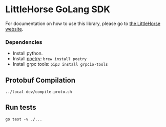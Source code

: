# LittleHorse GoLang SDK

For documentation on how to use this library, please go to [the LittleHorse website](https://littlehorse.dev).

### Dependencies

- Install python.
- Install [poetry](https://python-poetry.org/): `brew install poetry`
- Install grpc tools: `pip3 install grpcio-tools`

## Protobuf Compilation

```
../local-dev/compile-proto.sh
```

## Run tests

```
go test -v ./...
```
